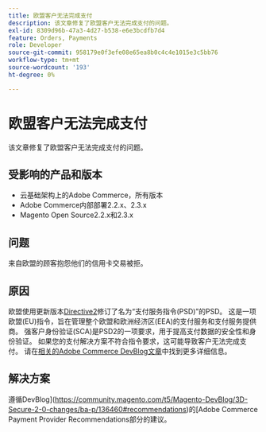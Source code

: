 ```yaml
---
title: 欧盟客户无法完成支付
description: 该文章修复了欧盟客户无法完成支付的问题。
exl-id: 8309d96b-47a3-4d27-b538-e6e3bcdfb7d4
feature: Orders, Payments
role: Developer
source-git-commit: 958179e0f3efe08e65ea8b0c4c4e1015e3c5bb76
workflow-type: tm+mt
source-wordcount: '193'
ht-degree: 0%

---
```


# 欧盟客户无法完成支付

该文章修复了欧盟客户无法完成支付的问题。

## 受影响的产品和版本

* 云基础架构上的Adobe Commerce，所有版本
* Adobe Commerce内部部署2.2.x、2.3.x
* Magento Open Source2.2.x和2.3.x

## 问题

来自欧盟的顾客抱怨他们的信用卡交易被拒。

## 原因

欧盟使用更新版本[Directive2](https://eur-lex.europa.eu/legal-content/EN/TXT/HTML/?uri=CELEX:32015L2366&amp;from=EN)修订了名为“支付服务指令(PSD)”的PSD。 这是一项欧盟(EU)指令，旨在管理整个欧盟和欧洲经济区(EEA)的支付服务和支付服务提供商。 强客户身份验证(SCA)是PSD2的一项要求，用于提高支付数据的安全性和身份验证。 如果您的支付解决方案不符合指令要求，这可能导致客户无法完成支付。 请在[相关的Adobe Commerce DevBlog文章](https://community.magento.com/t5/Magento-DevBlog/3D-Secure-2-0-changes/ba-p/136460)中找到更多详细信息。

## 解决方案

遵循DevBlog](https://community.magento.com/t5/Magento-DevBlog/3D-Secure-2-0-changes/ba-p/136460#recommendations)的[Adobe Commerce Payment Provider Recommendations部分的建议。
